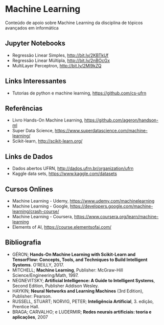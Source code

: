 # Machine Learning
Conteúdo de apoio sobre Machine Learning da disciplina de tópicos avançados em informática 

## Jupyter Notebooks
* Regressão Linear Simples, http://bit.ly/2KBTkUf 
* Regressão Linear Múltipla, http://bit.ly/2nBOcGx
* MultiLayer Perceptron, http://bit.ly/2MI9kZQ 

## Links Interessantes 
* Tutorias de python e machine learning, https://github.com/cs-ufrn 

## Referências 

* Livro Hands-On Machine Learning,  https://github.com/ageron/handson-ml 
* Super Data Science, https://www.superdatascience.com/machine-learning/ 
* Scikit-learn, http://scikit-learn.org/ 

## Links de Dados 
* Dados abertos UFRN, http://dados.ufrn.br/organization/ufrn
* Kaggle data sets, https://www.kaggle.com/datasets

## Cursos Onlines 

* Machine Learning - Udemy, https://www.udemy.com/machinelearning  
* Machine Learning - Google, https://developers.google.com/machine-learning/crash-course/
* Machine Learning - Coursera, https://www.coursera.org/learn/machine-learning
* Elements of AI, https://course.elementsofai.com/ 

## Bibliografia 

* GÉRON; **Hands-On Machine Learning with Scikit-Learn and TensorFlow: Concepts, Tools, and Techniques to Build Intelligent Systems**. O’REILLY, 2017.
* MITCHELL; **Machine Learning**, Publisher: McGraw-Hill Science/Engineering/Math, 1997.
* NEGNEVITSKY; **Artificial Intelligence: A Guide to Intelligent Systems**, Second Edition, Publisher Addison Wesley.
* HAYKIN; **Neural Networks and Learning Machines** (3rd Edition), Publisher: Pearson. 
* RUSSELL, STUART; NORVIG, PETER; **Inteligência Artificial**, 3. edição, Prentice Hall.
* BRAGA; CARVALHO; e LUDERMIR;  **Redes neurais artificiais: teoria e aplicações**, 2007


